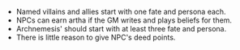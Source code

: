 - Named villains and allies start with one fate and persona each. 
- NPCs can earn artha if the GM writes and plays beliefs for them. 
- Archnemesis' should start with at least three fate and persona. 
- There is little reason to give NPC's deed points. 